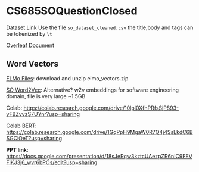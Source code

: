 # CS685SOQuestionClosed

[Dataset Link](https://drive.google.com/file/d/1cAU5hDfhKXxMdyICd3o6WapxIhR79n0E/view)
Use the file `so_dataset_cleaned.csv` the title,body and tags can be tokenized by `\t`

[Overleaf Document](https://www.overleaf.com/6594515477bcsgcmxqqctt)

## Word Vectors
[ELMo Files](https://drive.google.com/drive/folders/1iEEMr2DYofulK2F5pSErOPf5ggrEqtJt): download and unzip elmo_vectors.zip

[SO Word2Vec](https://github.com/vefstathiou/SO_word2vec): Alternative? w2v embeddings for software engineering domain, file is very large ~1.5GB

Colab: https://colab.research.google.com/drive/10lpI0XfhPRfsSjP893-yFBZvvzS7UYnr?usp=sharing

Colab BERT: https://colab.research.google.com/drive/1GqPpH9MgaW0R7Q4j4SsLkdC6BSGClOeT?usp=sharing

**PPT link**: https://docs.google.com/presentation/d/18sJeRqw3kztcUAezpZR6nIC9FEVFlKJ3j6_wvr6bPOs/edit?usp=sharing
